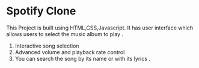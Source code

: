 # Spotify Clone
This Project is built using HTML,CSS,Javascript. It has user interface which
 allows users to select the music album to play .
1. Interactive song selection
2. Advanced volume and playback rate control 
3. You can search the song by its name or with its lyrics .
